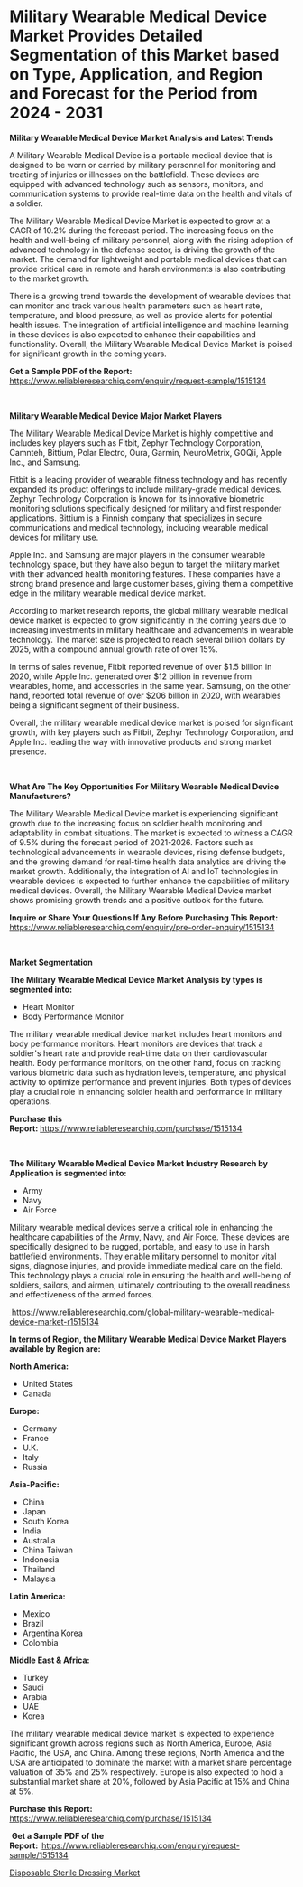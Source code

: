 <p><h1>Military Wearable Medical Device Market Provides Detailed Segmentation of this Market based on Type, Application, and Region and Forecast for the Period from 2024 - 2031</h1></p><p><strong>Military Wearable Medical Device Market Analysis and Latest Trends</strong></p>
<p><p>A Military Wearable Medical Device is a portable medical device that is designed to be worn or carried by military personnel for monitoring and treating of injuries or illnesses on the battlefield. These devices are equipped with advanced technology such as sensors, monitors, and communication systems to provide real-time data on the health and vitals of a soldier.</p><p>The Military Wearable Medical Device Market is expected to grow at a CAGR of 10.2% during the forecast period. The increasing focus on the health and well-being of military personnel, along with the rising adoption of advanced technology in the defense sector, is driving the growth of the market. The demand for lightweight and portable medical devices that can provide critical care in remote and harsh environments is also contributing to the market growth.</p><p>There is a growing trend towards the development of wearable devices that can monitor and track various health parameters such as heart rate, temperature, and blood pressure, as well as provide alerts for potential health issues. The integration of artificial intelligence and machine learning in these devices is also expected to enhance their capabilities and functionality. Overall, the Military Wearable Medical Device Market is poised for significant growth in the coming years.</p></p>
<p><strong>Get a Sample PDF of the Report:&nbsp;</strong> <a href="https://www.reliableresearchiq.com/enquiry/request-sample/1515134">https://www.reliableresearchiq.com/enquiry/request-sample/1515134</a></p>
<p>&nbsp;</p>
<p><strong>Military Wearable Medical Device Major Market Players</strong></p>
<p><p>The Military Wearable Medical Device Market is highly competitive and includes key players such as Fitbit, Zephyr Technology Corporation, Camnteh, Bittium, Polar Electro, Oura, Garmin, NeuroMetrix, GOQii, Apple Inc., and Samsung. </p><p>Fitbit is a leading provider of wearable fitness technology and has recently expanded its product offerings to include military-grade medical devices. Zephyr Technology Corporation is known for its innovative biometric monitoring solutions specifically designed for military and first responder applications. Bittium is a Finnish company that specializes in secure communications and medical technology, including wearable medical devices for military use. </p><p>Apple Inc. and Samsung are major players in the consumer wearable technology space, but they have also begun to target the military market with their advanced health monitoring features. These companies have a strong brand presence and large customer bases, giving them a competitive edge in the military wearable medical device market.</p><p>According to market research reports, the global military wearable medical device market is expected to grow significantly in the coming years due to increasing investments in military healthcare and advancements in wearable technology. The market size is projected to reach several billion dollars by 2025, with a compound annual growth rate of over 15%.</p><p>In terms of sales revenue, Fitbit reported revenue of over $1.5 billion in 2020, while Apple Inc. generated over $12 billion in revenue from wearables, home, and accessories in the same year. Samsung, on the other hand, reported total revenue of over $206 billion in 2020, with wearables being a significant segment of their business.</p><p>Overall, the military wearable medical device market is poised for significant growth, with key players such as Fitbit, Zephyr Technology Corporation, and Apple Inc. leading the way with innovative products and strong market presence.</p></p>
<p>&nbsp;</p>
<p><strong>What Are The Key Opportunities For Military Wearable Medical Device Manufacturers?</strong></p>
<p><p>The Military Wearable Medical Device market is experiencing significant growth due to the increasing focus on soldier health monitoring and adaptability in combat situations. The market is expected to witness a CAGR of 9.5% during the forecast period of 2021-2026. Factors such as technological advancements in wearable devices, rising defense budgets, and the growing demand for real-time health data analytics are driving the market growth. Additionally, the integration of AI and IoT technologies in wearable devices is expected to further enhance the capabilities of military medical devices. Overall, the Military Wearable Medical Device market shows promising growth trends and a positive outlook for the future.</p></p>
<p><strong>Inquire or Share Your Questions If Any Before Purchasing This Report:</strong> <a href="https://www.reliableresearchiq.com/enquiry/pre-order-enquiry/1515134">https://www.reliableresearchiq.com/enquiry/pre-order-enquiry/1515134</a></p>
<p>&nbsp;</p>
<p><strong>Market Segmentation</strong></p>
<p><strong>The Military Wearable Medical Device Market Analysis by types is segmented into:</strong></p>
<p><ul><li>Heart Monitor</li><li>Body Performance Monitor</li></ul></p>
<p><p>The military wearable medical device market includes heart monitors and body performance monitors. Heart monitors are devices that track a soldier's heart rate and provide real-time data on their cardiovascular health. Body performance monitors, on the other hand, focus on tracking various biometric data such as hydration levels, temperature, and physical activity to optimize performance and prevent injuries. Both types of devices play a crucial role in enhancing soldier health and performance in military operations.</p></p>
<p><strong>Purchase this Report:&nbsp;</strong><a href="https://www.reliableresearchiq.com/purchase/1515134">https://www.reliableresearchiq.com/purchase/1515134</a></p>
<p>&nbsp;</p>
<p><strong>The Military Wearable Medical Device Market Industry Research by Application is segmented into:</strong></p>
<p><ul><li>Army</li><li>Navy</li><li>Air Force</li></ul></p>
<p><p>Military wearable medical devices serve a critical role in enhancing the healthcare capabilities of the Army, Navy, and Air Force. These devices are specifically designed to be rugged, portable, and easy to use in harsh battlefield environments. They enable military personnel to monitor vital signs, diagnose injuries, and provide immediate medical care on the field. This technology plays a crucial role in ensuring the health and well-being of soldiers, sailors, and airmen, ultimately contributing to the overall readiness and effectiveness of the armed forces.</p></p>
<p><a href="https://www.reliableresearchiq.com/global-military-wearable-medical-device-market-r1515134">&nbsp;https://www.reliableresearchiq.com/global-military-wearable-medical-device-market-r1515134</a></p>
<p><strong>In terms of Region, the Military Wearable Medical Device Market Players available by Region are:</strong></p>
<p>
    <p> <strong> North America: </strong>
        <ul>
            <li>United States</li>
            <li>Canada</li>
        </ul>
        </p> 
    <p> <strong> Europe: </strong>
        <ul>
            <li>Germany</li>
            <li>France</li>
            <li>U.K.</li>
            <li>Italy</li>
            <li>Russia</li>
        </ul>
        </p> 
    <p> <strong> Asia-Pacific: </strong>
        <ul>
            <li>China</li>
            <li>Japan</li>
            <li>South Korea</li>
            <li>India</li>
            <li>Australia</li>
            <li>China Taiwan</li>
            <li>Indonesia</li>
            <li>Thailand</li>
            <li>Malaysia</li>
        </ul>
        </p> 
    <p> <strong> Latin America: </strong>
        <ul>
            <li>Mexico</li>
            <li>Brazil</li>
            <li>Argentina Korea</li>
            <li>Colombia</li>
        </ul>
        </p> 
    <p> <strong> Middle East & Africa: </strong>
        <ul>
            <li>Turkey</li>
            <li>Saudi</li>
            <li>Arabia</li>
            <li>UAE</li>
            <li>Korea</li>
        </ul>
    </p>
    </p>
<p><p>The military wearable medical device market is expected to experience significant growth across regions such as North America, Europe, Asia Pacific, the USA, and China. Among these regions, North America and the USA are anticipated to dominate the market with a market share percentage valuation of 35% and 25% respectively. Europe is also expected to hold a substantial market share at 20%, followed by Asia Pacific at 15% and China at 5%.</p></p>
<p><strong>Purchase this Report: </strong><a href="https://www.reliableresearchiq.com/purchase/1515134">https://www.reliableresearchiq.com/purchase/1515134</a></p>
<p>&nbsp;<strong>Get a Sample PDF of the Report:&nbsp;&nbsp;</strong><a href="https://www.reliableresearchiq.com/enquiry/request-sample/1515134">https://www.reliableresearchiq.com/enquiry/request-sample/1515134</a></p>
<p><strong></strong></p>
<p><p><a href="https://github.com/gikababa4/Market-Research-Report-List-1/blob/main/disposable-sterile-dressing-market.md">Disposable Sterile Dressing Market</a></p></p>